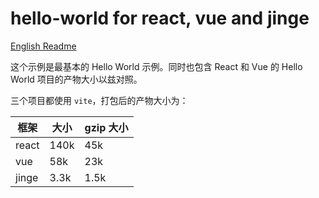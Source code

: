 # hello-world for react, vue and jinge

[English Readme](./README_en.md)

这个示例是最基本的 Hello World 示例。同时也包含 React 和 Vue 的 Hello World 项目的产物大小以兹对照。

三个项目都使用 `vite`，打包后的产物大小为：

| 框架  | 大小 | gzip 大小 |
| ----- | ---- | --------- |
| react | 140k | 45k       |
| vue   | 58k  | 23k       |
| jinge | 3.3k | 1.5k      |
